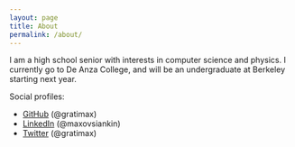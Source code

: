 ```yaml
---
layout: page
title: About
permalink: /about/
---
```


I am a high school senior with interests in computer science and physics.
I currently go to De Anza College, and will be an undergraduate at Berkeley
starting next year.

Social profiles:

- [GitHub] (@gratimax)
- [LinkedIn] (@maxovsiankin)
- [Twitter] (@gratimax)


[github]: https://github.com/gratimax
[linkedin]: https://linkedin.com/in/maxovsiankin
[twitter]: https://twitter.com/gratimax
